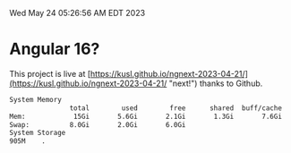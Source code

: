 Wed May 24 05:26:56 AM EDT 2023

# Angular 16?


This project is live at [https://kusl.github.io/ngnext-2023-04-21/](https://kusl.github.io/ngnext-2023-04-21/ "next!") thanks to Github.

```bash
System Memory
               total        used        free      shared  buff/cache   available
Mem:            15Gi       5.6Gi       2.1Gi       1.3Gi       7.6Gi       8.0Gi
Swap:          8.0Gi       2.0Gi       6.0Gi
System Storage
905M	.
```
